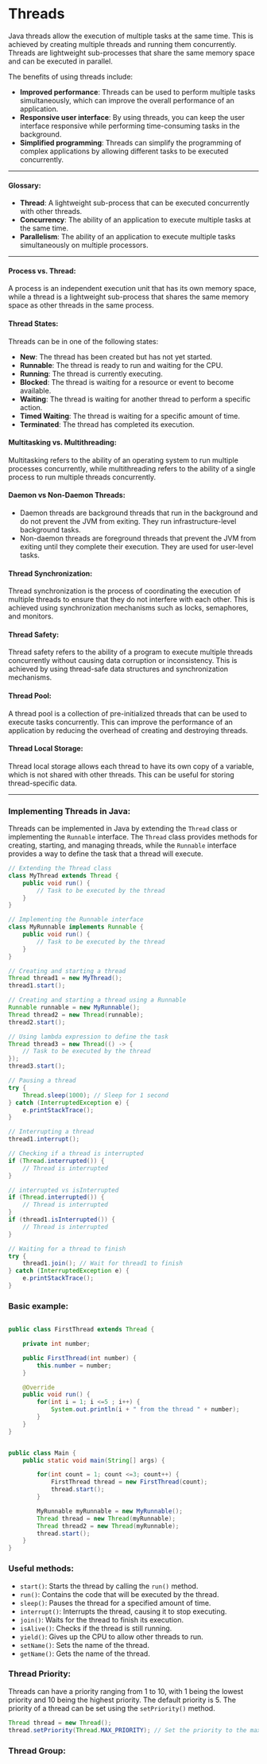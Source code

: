 # Threads

Java threads allow the execution of multiple tasks at the same time. This is achieved by creating multiple threads and running them concurrently. Threads are lightweight sub-processes that share the same memory space and can be executed in parallel.

The benefits of using threads include:
- **Improved performance**: Threads can be used to perform multiple tasks simultaneously, which can improve the overall performance of an application.
- **Responsive user interface**: By using threads, you can keep the user interface responsive while performing time-consuming tasks in the background.
- **Simplified programming**: Threads can simplify the programming of complex applications by allowing different tasks to be executed concurrently.

---
#### Glossary:
- **Thread**: A lightweight sub-process that can be executed concurrently with other threads.
- **Concurrency**: The ability of an application to execute multiple tasks at the same time.
- **Parallelism**: The ability of an application to execute multiple tasks simultaneously on multiple processors.

---

#### Process vs. Thread:

A process is an independent execution unit that has its own memory space, while a thread is a lightweight sub-process that shares the same memory space as other threads in the same process.

#### Thread States:

Threads can be in one of the following states:
- **New**: The thread has been created but has not yet started.
- **Runnable**: The thread is ready to run and waiting for the CPU.
- **Running**: The thread is currently executing.
- **Blocked**: The thread is waiting for a resource or event to become available.
- **Waiting**: The thread is waiting for another thread to perform a specific action.
- **Timed Waiting**: The thread is waiting for a specific amount of time.
- **Terminated**: The thread has completed its execution.

#### Multitasking vs. Multithreading:

Multitasking refers to the ability of an operating system to run multiple processes concurrently, while multithreading refers to the ability of a single process to run multiple threads concurrently.

#### Daemon vs Non-Daemon Threads:

- Daemon threads are background threads that run in the background and do not prevent the JVM from exiting. They run infrastructure-level background tasks.
- Non-daemon threads are foreground threads that prevent the JVM from exiting until they complete their execution. They are used for user-level tasks.

#### Thread Synchronization:

Thread synchronization is the process of coordinating the execution of multiple threads to ensure that they do not interfere with each other. This is achieved using synchronization mechanisms such as locks, semaphores, and monitors.

#### Thread Safety:

Thread safety refers to the ability of a program to execute multiple threads concurrently without causing data corruption or inconsistency. This is achieved by using thread-safe data structures and synchronization mechanisms.

#### Thread Pool:

A thread pool is a collection of pre-initialized threads that can be used to execute tasks concurrently. This can improve the performance of an application by reducing the overhead of creating and destroying threads.

#### Thread Local Storage:

Thread local storage allows each thread to have its own copy of a variable, which is not shared with other threads. This can be useful for storing thread-specific data.

---

### Implementing Threads in Java:

Threads can be implemented in Java by extending the `Thread` class or implementing the `Runnable` interface. The `Thread` class provides methods for creating, starting, and managing threads, while the `Runnable` interface provides a way to define the task that a thread will execute.

```java
// Extending the Thread class
class MyThread extends Thread {
    public void run() {
        // Task to be executed by the thread
    }
}

// Implementing the Runnable interface
class MyRunnable implements Runnable {
    public void run() {
        // Task to be executed by the thread
    }
}

// Creating and starting a thread
Thread thread1 = new MyThread();
thread1.start();

// Creating and starting a thread using a Runnable
Runnable runnable = new MyRunnable();
Thread thread2 = new Thread(runnable);
thread2.start();

// Using lambda expression to define the task
Thread thread3 = new Thread(() -> {
    // Task to be executed by the thread
});
thread3.start();

// Pausing a thread
try {
    Thread.sleep(1000); // Sleep for 1 second
} catch (InterruptedException e) {
    e.printStackTrace();
}

// Interrupting a thread
thread1.interrupt();

// Checking if a thread is interrupted
if (Thread.interrupted()) {
    // Thread is interrupted
}

// interrupted vs isInterrupted
if (Thread.interrupted()) {
    // Thread is interrupted
}
if (thread1.isInterrupted()) {
    // Thread is interrupted
}

// Waiting for a thread to finish
try {
    thread1.join(); // Wait for thread1 to finish
} catch (InterruptedException e) {
    e.printStackTrace();
}

```

### Basic example:

```java

public class FirstThread extends Thread {

    private int number;

    public FirstThread(int number) {
        this.number = number;
    }

    @Override
    public void run() {
        for(int i = 1; i <=5 ; i++) {
            System.out.println(i + " from the thread " + number);
        }
    }
}


public class Main {
    public static void main(String[] args) {

        for(int count = 1; count <=3; count++) {
            FirstThread thread = new FirstThread(count);
            thread.start();
        }

        MyRunnable myRunnable = new MyRunnable();
        Thread thread = new Thread(myRunnable);
        Thread thread2 = new Thread(myRunnable);
        thread.start();
    }
}
```

### Useful methods:

- `start()`: Starts the thread by calling the `run()` method.
- `run()`: Contains the code that will be executed by the thread.
- `sleep()`: Pauses the thread for a specified amount of time.
- `interrupt()`: Interrupts the thread, causing it to stop executing.
- `join()`: Waits for the thread to finish its execution.
- `isAlive()`: Checks if the thread is still running.
- `yield()`: Gives up the CPU to allow other threads to run.
- `setName()`: Sets the name of the thread.
- `getName()`: Gets the name of the thread.

### Thread Priority:

Threads can have a priority ranging from 1 to 10, with 1 being the lowest priority and 10 being the highest priority. The default priority is 5. The priority of a thread can be set using the `setPriority()` method.

```java
Thread thread = new Thread();
thread.setPriority(Thread.MAX_PRIORITY); // Set the priority to the maximum value
```

### Thread Group:
